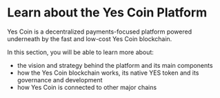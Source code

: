 # Learn about the Yes Coin Platform

Yes Coin is a decentralized payments-focused platform powered underneath by the fast and low-cost Yes Coin blockchain.&#x20;

In this section, you will be able to learn more about:

* the vision and strategy behind the platform and its main components
* how the Yes Coin blockchain works, its native YES token and its governance and development
* how Yes Coin is connected to other major chains

